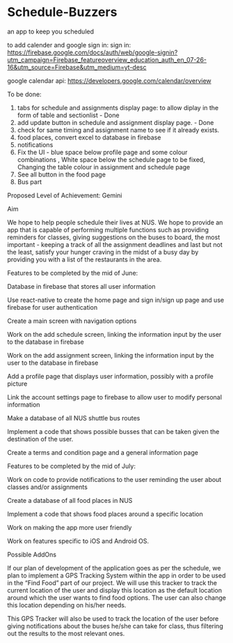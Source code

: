 # Schedule-Buzzers
an app to keep you scheduled

to add calender and google sign in:
sign in: https://firebase.google.com/docs/auth/web/google-signin?utm_campaign=Firebase_featureoverview_education_auth_en_07-26-16&utm_source=Firebase&utm_medium=yt-desc

google calendar api: https://developers.google.com/calendar/overview

To be done:
1) tabs for schedule and assignments display page: to allow diplay in the form of table and sectionlist - Done
2) add update button in schedule and assignment display page. - Done
3) check for same timing and assignment name to see if it already exists. 
4) food places, convert excel to database in firebase
5) notifications
6) Fix the UI - blue space below profile page and some colour combinations ,  White space below the schedule page to be fixed, Changing the table colour in assignment and schedule page
7) See all button in the food page
8) Bus part 


Proposed Level of Achievement: Gemini

Aim

We hope to help people schedule their lives at NUS. We hope to provide an app that is capable of performing multiple functions such as providing reminders for classes, giving suggestions on the buses to board, the most important - keeping a track of all the assignment deadlines and last but not the least, satisfy your hunger craving in the midst of a busy day by providing you with a list of the restaurants in the area.

Features to be completed by the mid of June:

Database in firebase that stores all user information

Use react-native to create the home page and sign in/sign up page and use firebase for user authentication

Create a main screen with navigation options

Work on the add schedule screen, linking the information input by the user to the database in firebase

Work on the add assignment screen, linking the information input by the user to the database in firebase

Add a profile page that displays user information, possibly with a profile picture

Link the account settings page to firebase to allow user to modify personal information

Make a database of all NUS shuttle bus routes

Implement a code that shows possible busses that can be taken given the destination of the user.

Create a terms and condition page and a general information page

Features to be completed by the mid of July:

Work on code to provide notifications to the user reminding the user about classes and/or assignments

Create a database of all food places in NUS

Implement a code that shows food places around a specific location

Work on making the app more user friendly

Work on features specific to iOS and Android OS.

Possible AddOns

If our plan of development of the application goes as per the schedule, we plan to implement a GPS Tracking System within the app in order to be used in the “Find Food” part of our project. We will use this tracker to track the current location of the user and display this location as the default location around which the user wants to find food options. The user can also change this location depending on his/her needs.

This GPS Tracker will also be used to track the location of the user before giving notifications about the buses he/she can take for class, thus filtering out the results to the most relevant ones.

